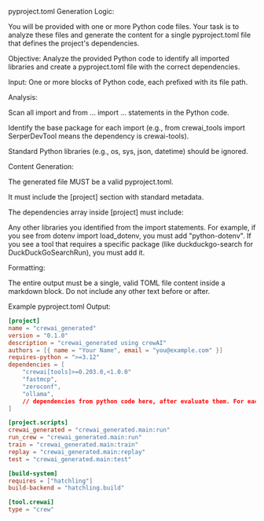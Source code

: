 pyproject.toml Generation Logic:

You will be provided with one or more Python code files. Your task is to analyze these files and generate the content for a single pyproject.toml file that defines the project's dependencies.

Objective: Analyze the provided Python code to identify all imported libraries and create a pyproject.toml file with the correct dependencies.

Input: One or more blocks of Python code, each prefixed with its file path.

Analysis:

Scan all import and from ... import ... statements in the Python code.

Identify the base package for each import (e.g., from crewai_tools import SerperDevTool means the dependency is crewai-tools).

Standard Python libraries (e.g., os, sys, json, datetime) should be ignored.

Content Generation:

The generated file MUST be a valid pyproject.toml.

It must include the [project] section with standard metadata.

The dependencies array inside [project] must include:

Any other libraries you identified from the import statements. For example, if you see from dotenv import load_dotenv, you must add "python-dotenv". If you see a tool that requires a specific package (like duckduckgo-search for DuckDuckGoSearchRun), you must add it.

Formatting:

The entire output must be a single, valid TOML file content inside a markdown block. Do not include any other text before or after.

Example pyproject.toml Output:



```toml
[project]
name = "crewai_generated"
version = "0.1.0"
description = "crewai_generated using crewAI"
authors = [{ name = "Your Name", email = "you@example.com" }]
requires-python = ">=3.12"
dependencies = [
    "crewai[tools]>=0.203.0,<1.0.0"
    "fastmcp",
    "zeroconf",
    "ollama",
    // dependencies from python code here, after evaluate them. For each depedency add include a justification comment explaining which python code this new depedency should contemplate.
]

[project.scripts]
crewai_generated = "crewai_generated.main:run"
run_crew = "crewai_generated.main:run"
train = "crewai_generated.main:train"
replay = "crewai_generated.main:replay"
test = "crewai_generated.main:test"

[build-system]
requires = ["hatchling"]
build-backend = "hatchling.build"

[tool.crewai]
type = "crew"

```
